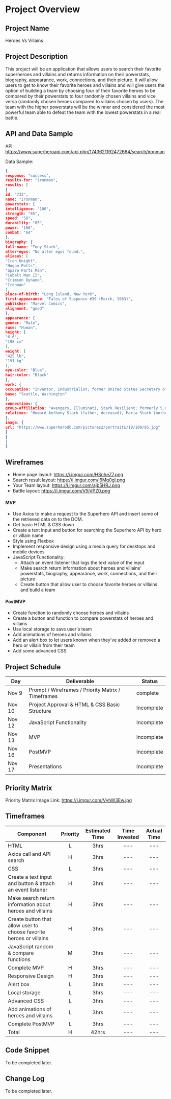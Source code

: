 
# Project Overview

## Project Name

Heroes Vs Villains

## Project Description

This project will be an application that allows users to search their favorite superheroes and villains and returns information on their powerstats, biography, appearance, work, connections, and their picture. It will allow users to get to know their favorite heroes and villains and will give users the option of building a team by choosing four of their favorite heroes to be compared by their powerstats to four randomly chosen villains and vice versa (randomly chosen heroes compared to villains chosen by users). The team with the higher powerstats will be the winner and considered the most powerful team able to defeat the team with the lowest powerstats in a real battle. 

## API and Data Sample

API: https://www.superheroapi.com/api.php/1743621192472664/search/ironman

Data Sample:
```json
{
response: "success",
results-for: "ironman",
results: [
{
id: "732",
name: "Ironman",
powerstats: {
intelligence: "100",
strength: "85",
speed: "58",
durability: "85",
power: "100",
combat: "64"
},
biography: {
full-name: "Tony Stark",
alter-egos: "No alter egos found.",
aliases: [
"Iron Knight",
"Hogan Potts",
"Spare Parts Man",
"Cobalt Man II",
"Crimson Dynamo",
"Ironman"
],
place-of-birth: "Long Island, New York",
first-appearance: "Tales of Suspence #39 (March, 1963)",
publisher: "Marvel Comics",
alignment: "good"
},
appearance: {
gender: "Male",
race: "Human",
height: [
"6'6",
"198 cm"
],
weight: [
"425 lb",
"191 kg"
],
eye-color: "Blue",
hair-color: "Black"
},
work: {
occupation: "Inventor, Industrialist; former United States Secretary of Defense",
base: "Seattle, Washington"
},
connections: {
group-affiliation: "Avengers, Illuminati, Stark Resilient; formerly S.H.I.E.L.D., leader of Stark Enterprises, the Pro-Registration Superhero Unit, New Avengers, Mighty Avengers, Hellfire Club, Force Works, Avengers West Coast, United States Department of Defense.",
relatives: "Howard Anthony Stark (father, deceased), Maria Stark (mother, deceased), Morgan Stark (cousin), Isaac Stark (ancestor)"
},
image: {
url: "https://www.superherodb.com/pictures2/portraits/10/100/85.jpg"
}
}
]
}
```

## Wireframes

- Home page layout: https://i.imgur.com/HSnheZ7.png
- Search result layout: https://i.imgur.com/l6Mq0gl.png
- Your Team layout: https://i.imgur.com/ajb5HRJ.png
- Battle layout: https://i.imgur.com/V5jVPZ0.png

#### MVP 

- Use Axios to make a request to the Superhero API and insert some of the retrieved data on to the DOM.
- Get basic HTML & CSS down
- Create a text input and button for searching the Superhero API by hero or villain name
- Style using Flexbox
- Implement responsive design using a media query for desktops and mobile devices
- JavaScript Functionality:
  - Attach an event listener that logs the text value of the input
  - Make search return information about heroes and villains' powerstats, 
    biography, appearance, work, connections, and their picture
  - Create button that allow user to choose favorite heroes or villains and build a team 
  

#### PostMVP  
- Create function to randomly choose heroes and villains 
- Create a button and function to compare powerstats of heroes and villains
- Use local storage to save user's team
- Add animations of heroes and villains
- Add an alert box to let users known when they've added or removed a hero or villain from their team
- Add some advanced CSS

## Project Schedule

|  Day | Deliverable | Status
|---|---| ---|
|Nov 9| Prompt / Wireframes / Priority Matrix / Timeframes | complete
|Nov 10| Project Approval & HTML & CSS Basic Structure| Incomplete
|Nov 12| JavaScript Functionality | Incomplete
|Nov 13| MVP | Incomplete
|Nov 16| PostMVP | Incomplete
|Nov 17| Presentations | Incomplete

## Priority Matrix

Priority Matrix Image Link: https://i.imgur.com/VyhW3Ew.jpg

## Timeframes

| Component | Priority | Estimated Time | Time Invested | Actual Time |
| --- | :---: |  :---: | :---: | :---: |
| HTML | L | 3hrs| --- | --- |
| Axios call and API search| H | 3hrs| --- | --- |
| CSS | L | 3hrs| --- | --- |
| Create a text input and button & attach an event listener| H | 3hrs| --- | --- |
| Make search return information about heroes and villains| H | 3hrs| --- | --- |
| Create button that allow user to choose favorite heroes or villains | H | 3hrs| --- | --- |
| JavaScript random & compare functions| M | 3hrs| --- | --- |
| Complete MVP| H | 3hrs| --- | --- |
| Responsive Design| H | 3hrs| --- | --- |
| Alert box | L | 3hrs| --- | --- |
| Local storage| L | 3hrs| --- | --- |
| Advanced CSS | L | 3hrs| --- | --- |
| Add animations of heroes and villains| L | 3hrs| --- | --- |
|Complete PostMVP | L | 3hrs| --- | --- |
| Total | H | 42hrs| --- | --- |


## Code Snippet

To be completed later.

## Change Log

To be completed later.
